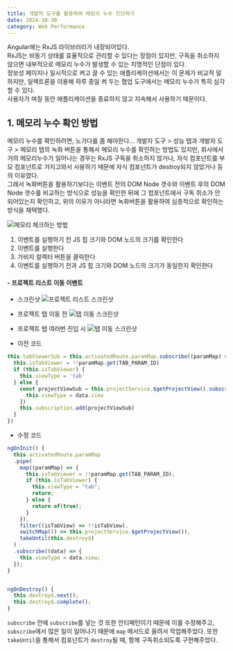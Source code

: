 ```yaml
---
title: 개발자 도구를 활용하여 메모리 누수 진단하기
date: 2024-10-30
category: Web Performance
---
```


Angular에는 RxJS 라이브러리가 내장되어있다. \
RxJS는 비동기 상태를 효율적으로 관리할 수 있다는 장점이 있지만, 구독을 취소하지 않으면 내부적으로 메모리 누수가 발생할 수 있는 치명적인 단점이 있다.\
정보성 페이지나 일시적으로 켜고 끌 수 있는 애플리케이션에서는 이 문제가 비교적 덜하지만, 일렉트론을 이용해 하루 종일 켜 두는 협업 도구에서는 메모리 누수가 특히 심각할 수 있다. \
사용자가 며칠 동안 애플리케이션을 종료하지 않고 지속해서 사용하기 때문이다.

## 1. 메모리 누수 확인 방법

메모리 누수를 확인하려면, 노가다를 좀 해야한다... 개발자 도구 > 성능 탭과 개발자 도구 > 메모리 탭의 녹화 버튼을 통해서 메모리 누수를 확인하는 방법도 있지만, 회사에서 거의 메모리누수가 일어나는 경우는 RxJS 구독을 취소하지 않거나, 자식 컴포넌트를 부모 컴포넌트로 가지고와서 사용하기 때문에 자식 컴포넌트가 destroy되지 않았거나 등의 이유였다. \
그래서 녹화버튼을 활용하기보다는 이벤트 전의 DOM Node 갯수와 이벤트 후의 DOM Node 갯수를 비교하는 방식으로 성능을 확인한 뒤에 그 컴포넌트에서 구독 취소가 안되어있는지 확인하고, 위의 이유가 아니라면 녹화버튼을 활용하여 심층적으로 확인하는 방식을 채택했다.

![메모리 체크하는 방법](/images/posts/project-performance-issue/memory-check.png)

1. 이벤트를 실행하기 전 JS 힙 크기와 DOM 노드의 크기를 확인한다
2. 이벤트를 실행한다
3. 가비지 컬렉터 버튼을 클릭한다
4. 이벤트를 실행하기 전과 JS 힙 크기와 DOM 노드의 크기가 동일한지 확인한다

#### - 프로젝트 리스트 이동 이벤트

- 스크린샷
  ![프로젝트 리스트 스크린샷](/images/posts/project-performance-issue/project-tab.png)

- 프로젝트 탭 이동 전
  ![탭 이동 스크린샷](/images/posts/project-performance-issue/project-memory-before.png)

- 프로젝트 탭 여러번 진입 시
  ![탭 이동 스크린샷](/images/posts/project-performance-issue/project-memory-after.png)

- 이전 코드

```typescript
this.tabViewerSub = this.activatedRoute.paramMap.subscribe((paramMap) => {
  this.isTabViewer = !!paramMap.get(TAB_PARAM_ID)
  if (this.isTabViewer) {
    this.viewType = 'tab'
  } else {
    const projectViewSub = this.projectService.$getProjectView().subscribe((data) => {
      this.viewType = data.view
    })
    this.subscription.add(projectViewSub)
  }
})
```

- 수정 코드

```typescript
ngOnInit() {
  this.activatedRoute.paramMap
  .pipe(
    map((paramMap) => {
      this.isTabViewer = !!paramMap.get(TAB_PARAM_ID);
      if (this.isTabViewer) {
        this.viewType = "tab";
        return;
      } else {
        return of(true);
      }
    }),
    filter((isTabView) => !!isTabView),
    switchMap(() => this.projectService.$getProjectView()),
    takeUntil(this.destroy$)
  )
  .subscribe((data) => {
    this.viewType = data.view;
  });
}


ngOnDestroy() {
  this.destroy$.next();
  this.destroy$.complete();
}
```

`subscribe` 안에 `subscribe`를 넣는 것 또한 안티패턴이기 때문에 이를 수정해주고, `subscribe`에서 많은 일이 일어나기 때문에 `map` 메서드로 올려서 작업해주었다. 또한 `takeUntil`을 통해서 컴포넌트가 `destroy`될 때, 함께 구독취소되도록 구현해주었다.
